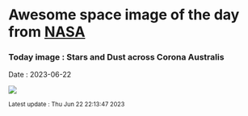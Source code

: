 
# Awesome space image of the day from [NASA](https://api.nasa.gov/)

### Today image : Stars and Dust across Corona Australis
Date : 2023-06-22

![](https://apod.nasa.gov/apod/image/2306/corona_aus1024.jpg)

<small>Latest update : Thu Jun 22 22:13:47 2023</small>
        
